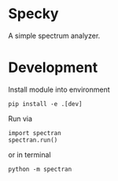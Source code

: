 # Specky

A simple spectrum analyzer.

# Development

Install module into environment 

    pip install -e .[dev]

Run via

    import spectran
    spectran.run()

or in terminal 

    python -m spectran